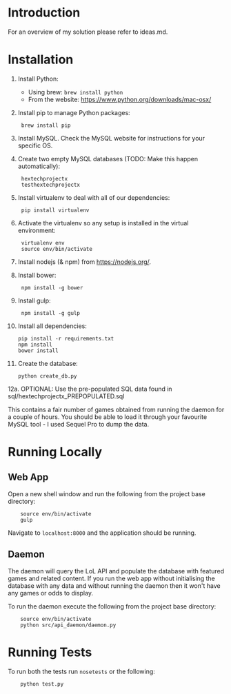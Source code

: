 Introduction
============

For an overview of my solution please refer to ideas.md.


Installation
============

1. Install Python:
    * Using brew: `brew install python`
    * From the website: https://www.python.org/downloads/mac-osx/

2. Install pip to manage Python packages:

        brew install pip

3. Install MySQL. Check the MySQL website for instructions for your specific OS.
        
4. Create two empty MySQL databases (TODO: Make this happen automatically):

        hextechprojectx
        testhextechprojectx

5. Install virtualenv to deal with all of our dependencies:

        pip install virtualenv

6. Activate the virtualenv so any setup is installed in the virtual environment:
    
        virtualenv env
        source env/bin/activate

7. Install nodejs (& npm) from https://nodejs.org/.

8. Install bower:

        npm install -g bower

9. Install gulp:

        npm install -g gulp

10. Install all dependencies:

        pip install -r requirements.txt
        npm install
        bower install

12. Create the database:

        python create_db.py
        
12a. OPTIONAL: Use the pre-populated SQL data found in sql/hextechprojectx_PREPOPULATED.sql

This contains a fair number of games obtained from running the daemon for a couple of hours. You should be able to load 
it through your favourite MySQL tool - I used Sequel Pro to dump the data.


Running Locally
===============

Web App
-------

Open a new shell window and run the following from the project base directory:

        source env/bin/activate
        gulp

Navigate to `localhost:8000` and the application should be running.

Daemon
------

The daemon will query the LoL API and populate the database with featured games and related content. If you 
run the web app without initialising the database with any data and without running the daemon then it 
won't have any games or odds to display.

To run the daemon execute the following from the project base directory:

        source env/bin/activate
        python src/api_daemon/daemon.py


Running Tests
=============

To run both the tests run `nosetests` or the following:

        python test.py
